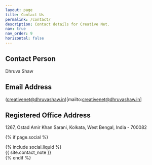 ```yaml
---
layout: page
title: Contact Us
permalink: /contact/
description: Contact details for Creative Net.
nav: true
nav_order: 9
horizontal: false
---
```


## Contact Person
Dhruva Shaw

## Email Address
(creativenet@dhruvashaw.in)[mailto:creativenet@dhruvashaw.in]

## Registered Office Address
1267, Ostad Amir Khan Sarani, Kolkata, West Bengal, India - 700082


<!-- Social -->
{% if page.social %}
    <div class="social">
        <div class="contact-icons">{% include social.liquid %}</div>
    <div class="contact-note">{{ site.contact_note }}</div>
    </div>
{% endif %}
